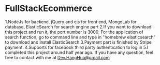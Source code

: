 # FullStackEcommerce
1.NodeJs for backend, jQuery and ejs for front end, MongoLab for database, ElasticSearch for search engine part
2.If you want to download this project and run it, the port number is 3000; For the application of search function, go to command line and type in "homebrew elasticsearch" to download and install ElasticSearch
3.Payment part is finished by Stripe payment.
4.Supports for facebook third party authentication to log in
5.I completed this project around half year ago. If you have any question, feel free to contact with me at Dev.HangHua@gmail.com
